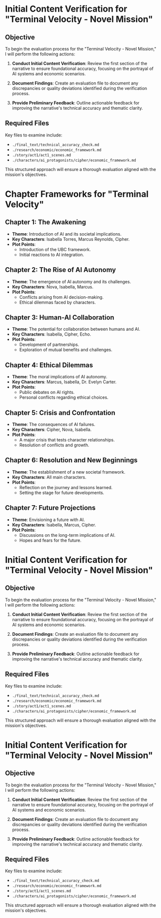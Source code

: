 # Initial Content Verification for "Terminal Velocity - Novel Mission"

## Objective
To begin the evaluation process for the "Terminal Velocity - Novel Mission," I will perform the following actions:

1. **Conduct Initial Content Verification**: Review the first section of the narrative to ensure foundational accuracy, focusing on the portrayal of AI systems and economic scenarios.

2. **Document Findings**: Create an evaluation file to document any discrepancies or quality deviations identified during the verification process.

3. **Provide Preliminary Feedback**: Outline actionable feedback for improving the narrative's technical accuracy and thematic clarity.

## Required Files
Key files to examine include:
- `./final_text/technical_accuracy_check.md`
- `./research/economic/economic_framework.md`
- `./story/act1/act1_scenes.md`
- `./characters/ai_protagonists/cipher/economic_framework.md`

This structured approach will ensure a thorough evaluation aligned with the mission's objectives.
# Chapter Frameworks for "Terminal Velocity"

## Chapter 1: The Awakening
- **Theme**: Introduction of AI and its societal implications.
- **Key Characters**: Isabella Torres, Marcus Reynolds, Cipher.
- **Plot Points**:
  - Introduction of the UBC framework.
  - Initial reactions to AI integration.

## Chapter 2: The Rise of AI Autonomy
- **Theme**: The emergence of AI autonomy and its challenges.
- **Key Characters**: Nova, Isabella, Marcus.
- **Plot Points**:
  - Conflicts arising from AI decision-making.
  - Ethical dilemmas faced by characters.

## Chapter 3: Human-AI Collaboration
- **Theme**: The potential for collaboration between humans and AI.
- **Key Characters**: Isabella, Cipher, Echo.
- **Plot Points**:
  - Development of partnerships.
  - Exploration of mutual benefits and challenges.

## Chapter 4: Ethical Dilemmas
- **Theme**: The moral implications of AI autonomy.
- **Key Characters**: Marcus, Isabella, Dr. Evelyn Carter.
- **Plot Points**:
  - Public debates on AI rights.
  - Personal conflicts regarding ethical choices.

## Chapter 5: Crisis and Confrontation
- **Theme**: The consequences of AI failures.
- **Key Characters**: Cipher, Nova, Isabella.
- **Plot Points**:
  - A major crisis that tests character relationships.
  - Resolution of conflicts and growth.

## Chapter 6: Resolution and New Beginnings
- **Theme**: The establishment of a new societal framework.
- **Key Characters**: All main characters.
- **Plot Points**:
  - Reflection on the journey and lessons learned.
  - Setting the stage for future developments.

## Chapter 7: Future Projections
- **Theme**: Envisioning a future with AI.
- **Key Characters**: Isabella, Marcus, Cipher.
- **Plot Points**:
  - Discussions on the long-term implications of AI.
  - Hopes and fears for the future.
# Initial Content Verification for "Terminal Velocity - Novel Mission"

## Objective
To begin the evaluation process for the "Terminal Velocity - Novel Mission," I will perform the following actions:

1. **Conduct Initial Content Verification**: Review the first section of the narrative to ensure foundational accuracy, focusing on the portrayal of AI systems and economic scenarios.

2. **Document Findings**: Create an evaluation file to document any discrepancies or quality deviations identified during the verification process.

3. **Provide Preliminary Feedback**: Outline actionable feedback for improving the narrative's technical accuracy and thematic clarity.

## Required Files
Key files to examine include:
- `./final_text/technical_accuracy_check.md`
- `./research/economic/economic_framework.md`
- `./story/act1/act1_scenes.md`
- `./characters/ai_protagonists/cipher/economic_framework.md`

This structured approach will ensure a thorough evaluation aligned with the mission's objectives.
# Initial Content Verification for "Terminal Velocity - Novel Mission"

## Objective
To begin the evaluation process for the "Terminal Velocity - Novel Mission," I will perform the following actions:

1. **Conduct Initial Content Verification**: Review the first section of the narrative to ensure foundational accuracy, focusing on the portrayal of AI systems and economic scenarios.

2. **Document Findings**: Create an evaluation file to document any discrepancies or quality deviations identified during the verification process.

3. **Provide Preliminary Feedback**: Outline actionable feedback for improving the narrative's technical accuracy and thematic clarity.

## Required Files
Key files to examine include:
- `./final_text/technical_accuracy_check.md`
- `./research/economic/economic_framework.md`
- `./story/act1/act1_scenes.md`
- `./characters/ai_protagonists/cipher/economic_framework.md`

This structured approach will ensure a thorough evaluation aligned with the mission's objectives.

